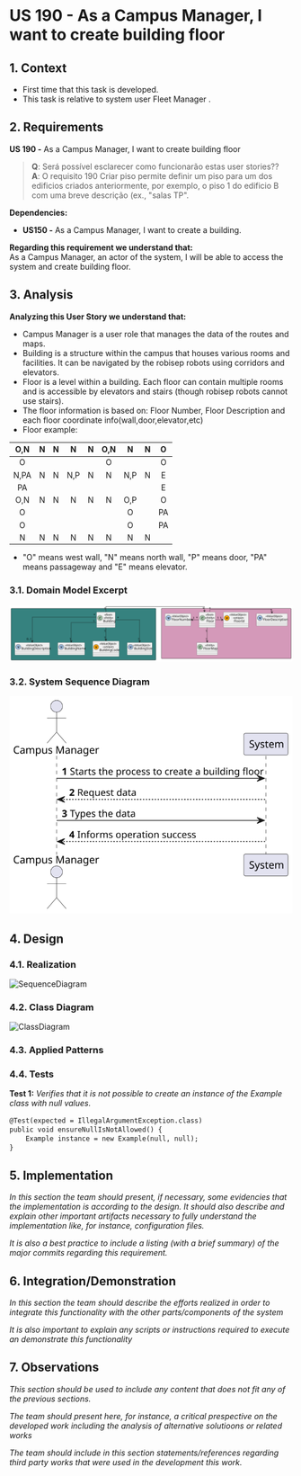 # US 190 - As a Campus Manager, I want to create building floor

## 1. Context

* First time that this task is developed.
* This task is relative to system user Fleet Manager .

## 2. Requirements

**US 190 -** As a Campus Manager, I want to create building floor

> **Q**: Será possível esclarecer como funcionarão estas user stories?? <br>
> **A**: O requisito 190 Criar piso permite definir um piso para um dos edificios criados anteriormente, por exemplo, o piso 1 do edificio B com uma breve descrição (ex., "salas TP". <br>


**Dependencies:**
- **US150 -** As a Campus Manager, I want to create a building.

**Regarding this requirement we understand that:** <br>
As a Campus Manager, an actor of the system, I will be able to access the system and create building floor.

## 3. Analysis

**Analyzing this User Story we understand that:**
* Campus Manager is a user role that manages the data of the routes and maps.
* Building is a structure within the campus that houses various rooms and facilities. It can be navigated by the robisep robots using corridors and elevators.
* Floor is a level within a building. Each floor can contain multiple rooms and is accessible by elevators and stairs (though robisep robots cannot use stairs).
* The floor information is based on: Floor Number, Floor Description and each floor coordinate info(wall,door,elevator,etc)
* Floor example:

|  O,N   |  N  |  N  |  N  |  N  | O,N |  N  |  N  |  O  |
|:------:|:---:|:---:|:---:|:---:|:---:|:---:|:---:|:---:|
|   O    |     |     |     |     |  O  |     |     |  O  |
|  N,PA  |  N  |  N  | N,P |  N  |  N  | N,P |  N  |  E  |
|   PA   |     |     |     |     |     |     |     |  E  |
|  O,N   |  N  |  N  |  N  |  N  |  N  | O,P |     |  O  |
|   O    |     |     |     |     |     |  O  |     | PA  |
|   O    |     |     |     |     |     |  O  |     | PA  |
|   N    |  N  |  N  |  N  |  N  |  N  |  N  |  N  |     |
* "O" means west wall, "N" means north wall, "P" means door, "PA" means passageway and "E" means elevator.

### 3.1. Domain Model Excerpt
![DomainModelExcerpt](Diagrams/DomainModelExcerpt.svg)

### 3.2. System Sequence Diagram
![SystemSequenceDiagram](Diagrams/SystemSequenceDiagram.svg)

## 4. Design

### 4.1. Realization

![SequenceDiagram](Diagrams/SequenceDiagram.svg)

### 4.2. Class Diagram

![ClassDiagram](Diagrams/ClassDiagram.svg)

### 4.3. Applied Patterns

### 4.4. Tests

**Test 1:** *Verifies that it is not possible to create an instance of the Example class with null values.*

```
@Test(expected = IllegalArgumentException.class)
public void ensureNullIsNotAllowed() {
	Example instance = new Example(null, null);
}
````

## 5. Implementation

*In this section the team should present, if necessary, some evidencies that the implementation is according to the design. It should also describe and explain other important artifacts necessary to fully understand the implementation like, for instance, configuration files.*

*It is also a best practice to include a listing (with a brief summary) of the major commits regarding this requirement.*

## 6. Integration/Demonstration

*In this section the team should describe the efforts realized in order to integrate this functionality with the other parts/components of the system*

*It is also important to explain any scripts or instructions required to execute an demonstrate this functionality*

## 7. Observations

*This section should be used to include any content that does not fit any of the previous sections.*

*The team should present here, for instance, a critical prespective on the developed work including the analysis of alternative solutioons or related works*

*The team should include in this section statements/references regarding third party works that were used in the development this work.*
